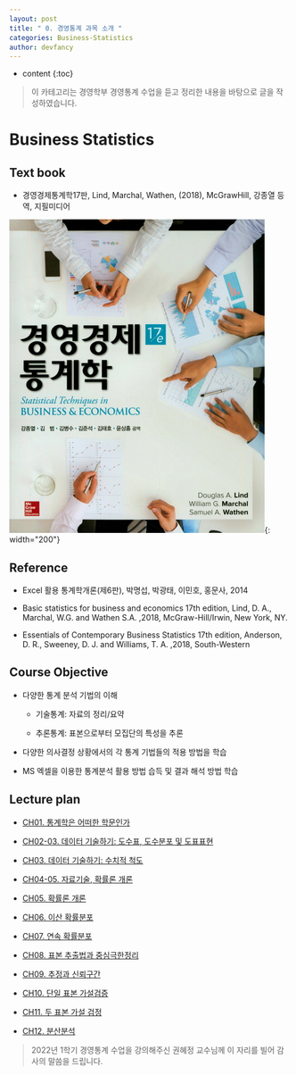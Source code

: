 ```yaml
---
layout: post
title: " 0. 경영통계 과목 소개 "
categories: Business-Statistics
author: devfancy
---
```

* content
{:toc}

> 이 카테고리는 경영학부 경영통계 수업을 듣고 정리한 내용을 바탕으로 글을 작성하였습니다.

# Business Statistics

## Text book

* 경영경제통계학17판, Lind, Marchal, Wathen, (2018), McGrawHill, 강종열 등 역, 지필미디어

![](/assets/img/bs/business-statistics_textbook.png){: width="200"}


## Reference

* Excel 활용 통계학개론(제6판), 박명섭, 박광태, 이민호, 홍문사, 2014

* Basic statistics for business and economics 17th edition, Lind, D. A., Marchal,
W.G. and Wathen S.A. ,2018, McGraw-Hill/Irwin, New York, NY.

* Essentials of Contemporary Business Statistics 17th edition, Anderson, D. R.,
  Sweeney, D. J. and Williams, T. A. ,2018, South-Western


## Course Objective

* 다양한 통계 분석 기법의 이해

  * 기술통계: 자료의 정리/요약

  * 추론통계: 표본으로부터 모집단의 특성을 추론

* 다양한 의사결정 상황에서의 각 통계 기법들의 적용 방법을 학습

* MS 엑셀을 이용한 통계분석 활용 방법 습득 및 결과 해석 방법 학습


## Lecture plan

* [CH01. 통계학은 어떠한 학문인가](https://devfancy.github.io/BS-What-Is-Statistics/)

* [CH02-03. 데이터 기술하기: 도수표, 도수분포 및 도표표현](https://devfancy.github.io/BS-Describing-Data/)

* [CH03. 데이터 기술하기: 수치적 척도](https://devfancy.github.io/BS-Describing-Data-2/)

* [CH04-05. 자료기술, 확률론 개론](https://devfancy.github.io/BS-Data-Technology/)

* [CH05. 확률론 개론](https://devfancy.github.io/BS-Introduction-To-Probability-Theory/)

* [CH06. 이산 확률분포](https://devfancy.github.io/BS-Discrete-Probability-Distribution/)

* [CH07. 연속 확률분포](https://devfancy.github.io/BS-Continuous-Probability-Distribution/)

* [CH08. 표본 추출법과 중심극한정리](https://devfancy.github.io/BS-Sampling-Methods-And-Central-Limit-Theorem/)

* [CH09. 추정과 신뢰구간](https://devfancy.github.io/BS-Estimation-And-Confidence-Interval/)

* [CH10. 단일 표본 가설검증](https://devfancy.github.io/BS-Hypothesis-Testing/)

* [CH11. 두 표본 가설 검정](https://devfancy.github.io/BS-Two-Sample-Hypothesis-Test/)

* [CH12. 분산분석](https://devfancy.github.io/BS-Analysis-Of-Variance/)

> 2022년 1학기 경영통계 수업을 강의해주신 권혜정 교수님께 이 자리를 빌어 감사의 말씀을 드립니다.